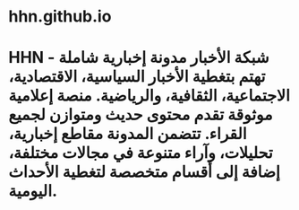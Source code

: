 # hhn.github.io
# HHN - شبكة الأخبار مدونة إخبارية شاملة تهتم بتغطية الأخبار السياسية، الاقتصادية، الاجتماعية، الثقافية، والرياضية.   منصة إعلامية موثوقة تقدم محتوى حديث ومتوازن لجميع القراء.  تتضمن المدونة مقاطع إخبارية، تحليلات، وآراء متنوعة في مجالات مختلفة، إضافة إلى أقسام متخصصة لتغطية الأحداث اليومية.
